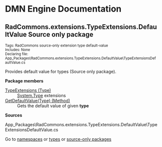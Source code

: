 #  DMN Engine Documentation #
##  <a id="src-only-package--RadCommons.extensions.TypeExtensions.DefaultValue" />  RadCommons.extensions.TypeExtensions.DefaultValue Source only package ##
<small>Tags: RadCommons source-only extension type default-value           
Includes: None           
Declaring file: App_Packages\RadCommons.extensions.TypeExtensions.DefaultValue\TypeExtensionsDefaultValue.cs</small>


Provides default value for types (Source only package).


<strong>Package members</strong><dl><dt>[TypeExtensions (Type)](net.adamec.lib.common.extensions__1vwuhoq.md#t-net.adamec.lib.common.extensions.typeextensions__63ezc8)</dt><dd><a href="https://docs.microsoft.com/en-us/dotnet/api/system.type" target="_blank" >System.Type</a> extensions</dd><dt>[GetDefaultValue(Type) (Method)](net.adamec.lib.common.extensions__1vwuhoq.md#m-net.adamec.lib.common.extensions.typeextensions.getdefaultvalue_system.type___vn2w69)</dt><dd>Gets the default value of given <strong>type</strong></dd></dl>


<strong>Sources</strong><dl><dt>App_Packages\RadCommons.extensions.TypeExtensions.DefaultValue\TypeExtensionsDefaultValue.cs</dt><dd></dd></dl>


Go to [namespaces](net.adamec.lib.common.dmn.engine.md#namespace-list) or [types](net.adamec.lib.common.dmn.engine.md#type-list) or [source-only packages](net.adamec.lib.common.dmn.engine.md#package-list)


 



